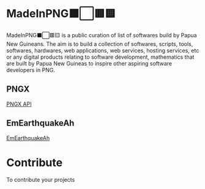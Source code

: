 # MadeInPNG⬛⬜🟥🟨
MadeInPNG⬛⬜🟥🟨 is a public curation of list of softwares build by Papua New Guineans.
The aim is to build a collection of softwares, scripts, tools, softwares, hardwares, web applications, web services, hosting services, etc or any digital products relating to software development, mathematics that are built by Papua New Guineas to inspire other aspiring software developers in PNG.


## PNGX
[PNGX API](https://github.com/pngx-api)

## EmEarthquakeAh
[EmEarthquakeAh](https://em-earthquake-ah.netlify.app)

# Contribute
To contribute your projects